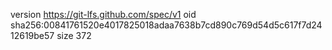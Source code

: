 version https://git-lfs.github.com/spec/v1
oid sha256:00841761520e4017825018adaa7638b7cd890c769d54d5c617f7d2412619be57
size 372
